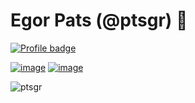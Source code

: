 # Egor Pats (@ptsgr) 👋


[![Profile badge](https://www.codewars.com/users/ptsgr/badges/large)](https://www.codewars.com/users/ptsgr)

[![image](https://img.shields.io/badge/LinkedIn-0077B5?style=for-the-badge&logo=linkedin&logoColor=white)](https://www.linkedin.com/in/egorpats/) [![image](https://img.shields.io/badge/Gmail-D14836?style=for-the-badge&logo=gmail&logoColor=white)](mailto:egor.pats@gmail.com)

<p>&nbsp;<img align="left" src="https://github-readme-stats.vercel.app/api?username=ptsgr&theme=dracula&show_icons=true&hide_title=true" alt="ptsgr" /></p>

<!--
**ptsgr/ptsgr** is a ✨ _special_ ✨ repository because its `README.md` (this file) appears on your GitHub profile.

Here are some ideas to get you started:

- 🔭 I’m currently working on ...
- 🌱 I’m currently learning ...
- 👯 I’m looking to collaborate on ...
- 🤔 I’m looking for help with ...
- 💬 Ask me about ...
- 📫 How to reach me: ...
- 😄 Pronouns: ...
- ⚡ Fun fact: ...
-->
